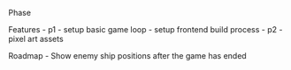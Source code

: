 Phase 

Features
    - p1
        - setup basic game loop
        - setup frontend build process
    - p2
        - pixel art assets

Roadmap
    - Show enemy ship positions after the game has ended